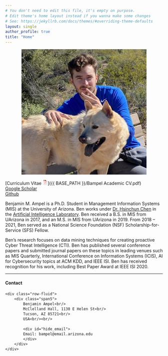 ```yaml
---
# You don't need to edit this file, it's empty on purpose.
# Edit theme's home layout instead if you wanna make some changes
# See: https://jekyllrb.com/docs/themes/#overriding-theme-defaults
layout: single
author_profile: true
title: "Home"
---
```


<p align="center">
  <img src="https://github.com/BenAmpel/BenAmpel.github.io/blob/master/pics/CasualBampel.jpg?raw=true" alt="CasualBampel"/>
</p>

[Curriculum Vitae ![CV as pdf](icons16/pdf-icon.png)]({{ BASE_PATH }}/Bampel Academic CV.pdf)<br/>
[Google Scholar](https://scholar.google.com/citations?user=XDdwaZUAAAAJ&hl=en)<br/>
[Github](https://github.com/BenAmpel)<br/>

Benjamin M. Ampel is a Ph.D. Student in Management Information Systems (MIS) at the University of Arizona. Ben works under [Dr. Hsinchun Chen](https://eller.arizona.edu/people/hsinchun-chen) in the [Artificial Intelligence Laboratory](https://eller.arizona.edu/departments-research/centers-labs/artificial-intelligence). Ben received a B.S. in MIS from UArizona in 2017, and an M.S. in MIS from UArizona in 2019. From 2018 – 2021, Ben served as a National Science Foundation (NSF) Scholarship-for-Service (SFS) Fellow.

Ben’s research focuses on data mining techniques for creating proactive Cyber Threat Intelligence (CTI). Ben has published several conference papers and submitted journal papers on these topics in leading venues such as MIS Quarterly, International Conference on Information Systems (ICIS), AI for Cybersecurity topics at ACM KDD, and IEEE ISI. Ben has received recognition for his work, including Best Paper Award at IEEE ISI 2020.

---

<div class="container">
<h4><a name="contact"></a>Contact</h4>

    <div class="row-fluid">
        <div class="span5">
            Benjamin Ampel<br/>
            McClelland Hall, 1130 E Helen St<br/>
            Tucson, AZ 85721<br/>
            USA<br/><br/>

            <div id="hide_email">
            Email: bampel@email.arizona.edu
            </div>
        </div>
    </div>
</div>
